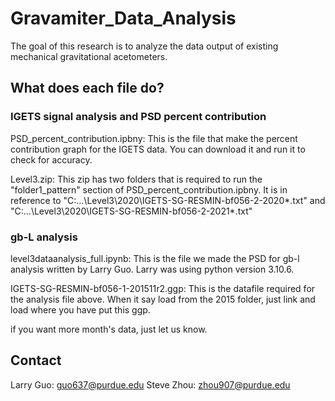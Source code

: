 # Gravamiter_Data_Analysis
The goal of this research is to analyze the data output of existing mechanical gravitational acetometers.

## What does each file do?
### IGETS signal analysis and PSD percent contribution
PSD_percent_contribution.ipbny:
This is the file that make the percent contribution graph for the IGETS data. You can download it and run it to check for accuracy.

Level3.zip:
This zip has two folders that is required to run the "folder1_pattern" section of PSD_percent_contribution.ipbny. It is in reference to "C:...\Level3\2020\IGETS-SG-RESMIN-bf056-2-2020*.txt" and "C:...\Level3\2020\IGETS-SG-RESMIN-bf056-2-2021*.txt"


### gb-L analysis
level3dataanalysis_full.ipynb:
This is the file we made the PSD for gb-l analysis written by Larry Guo. Larry was using python version 3.10.6.

IGETS-SG-RESMIN-bf056-1-201511r2.ggp:
This is the datafile required for the analysis file above. When it say load from the 2015 folder, just link and load where you have put this ggp.

if you want more month's data, just let us know.

## Contact
Larry Guo: guo637@purdue.edu
Steve Zhou: zhou907@purdue.edu